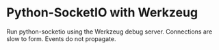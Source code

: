 # Python-SocketIO with Werkzeug

Run python-socketio using the Werkzeug debug server.
Connections are slow to form. Events do not propagate.

